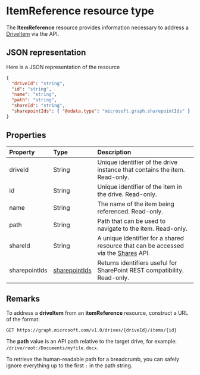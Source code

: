 # ItemReference resource type

The **ItemReference** resource provides information necessary to address a [DriveItem](driveitem.md) via the API.

## JSON representation

Here is a JSON representation of the resource

<!-- {
  "blockType": "resource",
  "optionalProperties": [ "path", "shareId", "sharepointIds" ],
  "@odata.type": "microsoft.graph.itemReference"
}-->

```json
{
  "driveId": "string",
  "id": "string",
  "name": "string",
  "path": "string",
  "shareId": "string",
  "sharepointIds": { "@odata.type": "microsoft.graph.sharepointIds" }
}
```

## Properties

| Property      | Type                              | Description                                                                                                |
| :------------ | :-------------------------------- | :--------------------------------------------------------------------------------------------------------- |
| driveId       | String                            | Unique identifier of the drive instance that contains the item. Read-only.                                 |
| id            | String                            | Unique identifier of the item in the drive. Read-only.                                                     |
| name          | String                            | The name of the item being referenced. Read-only.                                                          |
| path          | String                            | Path that can be used to navigate to the item. Read-only.                                                  |
| shareId       | String                            | A unique identifier for a shared resource that can be accessed via the [Shares](../api/shares_get.md) API. |
| sharepointIds | [sharepointIds](sharepointids.md) | Returns identifiers useful for SharePoint REST compatibility. Read-only.                                   |


## Remarks

To address a **driveItem** from an **itemReference** resource, construct a URL of the format:

```http
GET https://graph.microsoft.com/v1.0/drives/{driveId}/items/{id}
```

The **path** value is an API path relative to the target drive, for example: `/drive/root:/Documents/myfile.docx`.

To retrieve the human-readable path for a breadcrumb, you can safely ignore everything up to the first `:` in the path string.

<!-- uuid: 8fcb5dbc-d5aa-4681-8e31-b001d5168d79
2015-10-25 14:57:30 UTC -->
<!-- {
  "type": "#page.annotation",
  "description": "itemReference resource",
  "keywords": "",
  "section": "documentation",
  "tocPath": ""
}-->
